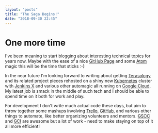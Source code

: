 ```yaml
---
layout: "posts"
title: "The Saga Begins!"
date: "2018-09-30 22:45"
---
```


# One more time

I've been meaning to start blogging about interesting technical topics for years now. Maybe with the ease of a nice [GitHub Page](https://pages.github.com/) and some [Atom](https://atom.io/) magic this will be the time that sticks :-)

In the near future I'm looking forward to writing about getting [Terasology](https://terasology.org) and its related project pieces rehosted on a shiny new [Kubernetes](https://kubernetes.io/) cluster with [Jenkins X](https://jenkins-x.io/) and various other automagic all running on [Google Cloud](https://cloud.google.com/). My latest job is smack in the middle of such tech and I should be able to spend time on it both for work and play.

For development I don't write much actual code these days, but aim to throw together some mashups involving [Trello](https://trello.com), [GitHub](https://developer.github.com/), and various other things to automate, like better organizing volunteers and mentors. [GSOC](https://summerofcode.withgoogle.com/) and [GCI](https://codein.withgoogle.com/) are awesome but a lot of work - need to make staying on top of it all more efficient!
